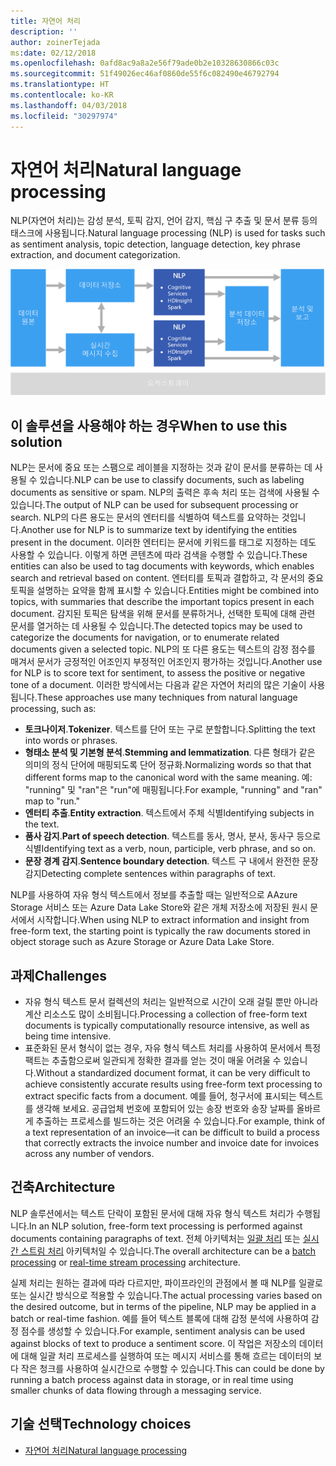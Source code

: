 ```yaml
---
title: 자연어 처리
description: ''
author: zoinerTejada
ms:date: 02/12/2018
ms.openlocfilehash: 0afd8ac9a8a2e56f79ade0b2e10328630866c03c
ms.sourcegitcommit: 51f49026ec46af0860de55f6c082490e46792794
ms.translationtype: HT
ms.contentlocale: ko-KR
ms.lasthandoff: 04/03/2018
ms.locfileid: "30297974"
---
```

# <a name="natural-language-processing"></a><span data-ttu-id="22494-102">자연어 처리</span><span class="sxs-lookup"><span data-stu-id="22494-102">Natural language processing</span></span>

<span data-ttu-id="22494-103">NLP(자연어 처리)는 감성 분석, 토픽 감지, 언어 감지, 핵심 구 추출 및 문서 분류 등의 태스크에 사용됩니다.</span><span class="sxs-lookup"><span data-stu-id="22494-103">Natural language processing (NLP) is used for tasks such as sentiment analysis, topic detection, language detection, key phrase extraction, and document categorization.</span></span>

![](./images/nlp-pipeline.png)

## <a name="when-to-use-this-solution"></a><span data-ttu-id="22494-104">이 솔루션을 사용해야 하는 경우</span><span class="sxs-lookup"><span data-stu-id="22494-104">When to use this solution</span></span>

<span data-ttu-id="22494-105">NLP는 문서에 중요 또는 스팸으로 레이블을 지정하는 것과 같이 문서를 분류하는 데 사용될 수 있습니다.</span><span class="sxs-lookup"><span data-stu-id="22494-105">NLP can be use to classify documents, such as labeling documents as sensitive or spam.</span></span> <span data-ttu-id="22494-106">NLP의 출력은 후속 처리 또는 검색에 사용될 수 있습니다.</span><span class="sxs-lookup"><span data-stu-id="22494-106">The output of NLP can be used for subsequent processing or search.</span></span> <span data-ttu-id="22494-107">NLP의 다른 용도는 문서의 엔터티를 식별하여 텍스트를 요약하는 것입니다.</span><span class="sxs-lookup"><span data-stu-id="22494-107">Another use for NLP is to summarize text by identifying the entities present in the document.</span></span> <span data-ttu-id="22494-108">이러한 엔터티는 문서에 키워드를 태그로 지정하는 데도 사용할 수 있습니다. 이렇게 하면 콘텐츠에 따라 검색을 수행할 수 있습니다.</span><span class="sxs-lookup"><span data-stu-id="22494-108">These entities can also be used to tag documents with keywords, which enables search and retrieval based on content.</span></span> <span data-ttu-id="22494-109">엔터티를 토픽과 결합하고, 각 문서의 중요 토픽을 설명하는 요약을 함께 표시할 수 있습니다.</span><span class="sxs-lookup"><span data-stu-id="22494-109">Entities might be combined into topics, with summaries that describe the important topics present in each document.</span></span> <span data-ttu-id="22494-110">감지된 토픽은 탐색을 위해 문서를 분류하거나, 선택한 토픽에 대해 관련 문서를 열거하는 데 사용될 수 있습니다.</span><span class="sxs-lookup"><span data-stu-id="22494-110">The detected topics may be used to categorize the documents for navigation, or to enumerate related documents given a selected topic.</span></span> <span data-ttu-id="22494-111">NLP의 또 다른 용도는 텍스트의 감정 점수를 매겨서 문서가 긍정적인 어조인지 부정적인 어조인지 평가하는 것입니다.</span><span class="sxs-lookup"><span data-stu-id="22494-111">Another use for NLP is to score text for sentiment, to assess the positive or negative tone of a document.</span></span> <span data-ttu-id="22494-112">이러한 방식에서는 다음과 같은 자연어 처리의 많은 기술이 사용됩니다.</span><span class="sxs-lookup"><span data-stu-id="22494-112">These approaches use many techniques from natural language processing, such as:</span></span> 

- <span data-ttu-id="22494-113">**토크나이저**.</span><span class="sxs-lookup"><span data-stu-id="22494-113">**Tokenizer**.</span></span> <span data-ttu-id="22494-114">텍스트를 단어 또는 구로 분할합니다.</span><span class="sxs-lookup"><span data-stu-id="22494-114">Splitting the text into words or phrases.</span></span>
- <span data-ttu-id="22494-115">**형태소 분석 및 기본형 분석**.</span><span class="sxs-lookup"><span data-stu-id="22494-115">**Stemming and lemmatization**.</span></span> <span data-ttu-id="22494-116">다른 형태가 같은 의미의 정식 단어에 매핑되도록 단어 정규화.</span><span class="sxs-lookup"><span data-stu-id="22494-116">Normalizing words so that that different forms map to the canonical word with the same meaning.</span></span> <span data-ttu-id="22494-117">예: "running" 및 "ran"은 "run"에 매핑됩니다.</span><span class="sxs-lookup"><span data-stu-id="22494-117">For example, "running" and "ran" map to "run."</span></span> 
- <span data-ttu-id="22494-118">**엔터티 추출**.</span><span class="sxs-lookup"><span data-stu-id="22494-118">**Entity extraction**.</span></span> <span data-ttu-id="22494-119">텍스트에서 주체 식별</span><span class="sxs-lookup"><span data-stu-id="22494-119">Identifying subjects in the text.</span></span>
- <span data-ttu-id="22494-120">**품사 감지**.</span><span class="sxs-lookup"><span data-stu-id="22494-120">**Part of speech detection**.</span></span> <span data-ttu-id="22494-121">텍스트를 동사, 명사, 분사, 동사구 등으로 식별</span><span class="sxs-lookup"><span data-stu-id="22494-121">Identifying text as a verb, noun, participle, verb phrase, and so on.</span></span>
- <span data-ttu-id="22494-122">**문장 경계 감지**.</span><span class="sxs-lookup"><span data-stu-id="22494-122">**Sentence boundary detection**.</span></span> <span data-ttu-id="22494-123">텍스트 구 내에서 완전한 문장 감지</span><span class="sxs-lookup"><span data-stu-id="22494-123">Detecting complete sentences within paragraphs of text.</span></span>

<span data-ttu-id="22494-124">NLP를 사용하여 자유 형식 텍스트에서 정보를 추출할 때는 일반적으로 AAzure Storage 서비스 또는 Azure Data Lake Store와 같은 개체 저장소에 저장된 원시 문서에서 시작합니다.</span><span class="sxs-lookup"><span data-stu-id="22494-124">When using NLP to extract information and insight from free-form text, the starting point is typically the raw documents stored in object storage such as Azure Storage or Azure Data Lake Store.</span></span> 

## <a name="challenges"></a><span data-ttu-id="22494-125">과제</span><span class="sxs-lookup"><span data-stu-id="22494-125">Challenges</span></span>

- <span data-ttu-id="22494-126">자유 형식 텍스트 문서 컬렉션의 처리는 일반적으로 시간이 오래 걸릴 뿐만 아니라 계산 리소스도 많이 소비됩니다.</span><span class="sxs-lookup"><span data-stu-id="22494-126">Processing a collection of free-form text documents is typically computationally resource intensive, as well as being time intensive.</span></span>
- <span data-ttu-id="22494-127">표준화된 문서 형식이 없는 경우, 자유 형식 텍스트 처리를 사용하여 문서에서 특정 팩트는 추출함으로써 일관되게 정확한 결과를 얻는 것이 매울 어려울 수 있습니다.</span><span class="sxs-lookup"><span data-stu-id="22494-127">Without a standardized document format, it can be very difficult to achieve consistently accurate results using free-form text processing to extract specific facts from a document.</span></span> <span data-ttu-id="22494-128">예를 들어, 청구서에 표시되는 텍스트를 생각해 보세요. 공급업체 번호에 포함되어 있는 송장 번호와 송장 날짜를 올바르게 추출하는 프로세스를 빌드하는 것은 어려울 수 있습니다.</span><span class="sxs-lookup"><span data-stu-id="22494-128">For example, think of a text representation of an invoice&mdash;it can be difficult to build a process that correctly extracts the invoice number and invoice date for invoices across any number of vendors.</span></span>

## <a name="architecture"></a><span data-ttu-id="22494-129">건축</span><span class="sxs-lookup"><span data-stu-id="22494-129">Architecture</span></span>

<span data-ttu-id="22494-130">NLP 솔루션에서는 텍스트 단락이 포함된 문서에 대해 자유 형식 텍스트 처리가 수행됩니다.</span><span class="sxs-lookup"><span data-stu-id="22494-130">In an NLP solution, free-form text processing is performed against documents containing paragraphs of text.</span></span> <span data-ttu-id="22494-131">전체 아키텍처는 [일괄 처리](../big-data/batch-processing.md) 또는 [실시간 스트림 처리](../big-data/real-time-processing.md) 아키텍처일 수 있습니다.</span><span class="sxs-lookup"><span data-stu-id="22494-131">The overall architecture can be a [batch processing](../big-data/batch-processing.md) or [real-time stream processing](../big-data/real-time-processing.md) architecture.</span></span>

<span data-ttu-id="22494-132">실제 처리는 원하는 결과에 따라 다르지만, 파이프라인의 관점에서 볼 때 NLP를 일괄로 또는 실시간 방식으로 적용할 수 있습니다.</span><span class="sxs-lookup"><span data-stu-id="22494-132">The actual processing varies based on the desired outcome, but in terms of the pipeline, NLP may be applied in a batch or real-time fashion.</span></span> <span data-ttu-id="22494-133">예를 들어 텍스트 블록에 대해 감정 분석에 사용하여 감정 점수를 생성할 수 있습니다.</span><span class="sxs-lookup"><span data-stu-id="22494-133">For example, sentiment analysis can be used against blocks of text to produce a sentiment score.</span></span> <span data-ttu-id="22494-134">이 작업은 저장소의 데이터에 대해 일괄 처리 프로세스를 실행하여 또는 메시지 서비스를 통해 흐르는 데이터의 보다 작은 청크를 사용하여 실시간으로 수행할 수 있습니다.</span><span class="sxs-lookup"><span data-stu-id="22494-134">This can could be done by running a batch process against data in storage, or in real time using smaller chunks of data flowing through a messaging service.</span></span>

## <a name="technology-choices"></a><span data-ttu-id="22494-135">기술 선택</span><span class="sxs-lookup"><span data-stu-id="22494-135">Technology choices</span></span>

- [<span data-ttu-id="22494-136">자연어 처리</span><span class="sxs-lookup"><span data-stu-id="22494-136">Natural language processing</span></span>](../technology-choices/natural-language-processing.md)